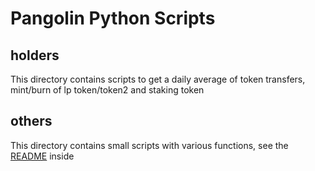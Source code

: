 # Pangolin Python Scripts

## holders
This directory contains scripts to get a daily average of token transfers, mint/burn of lp token/token2 and staking token

## others
This directory contains small scripts with various functions, see the [README](others/README.md) inside